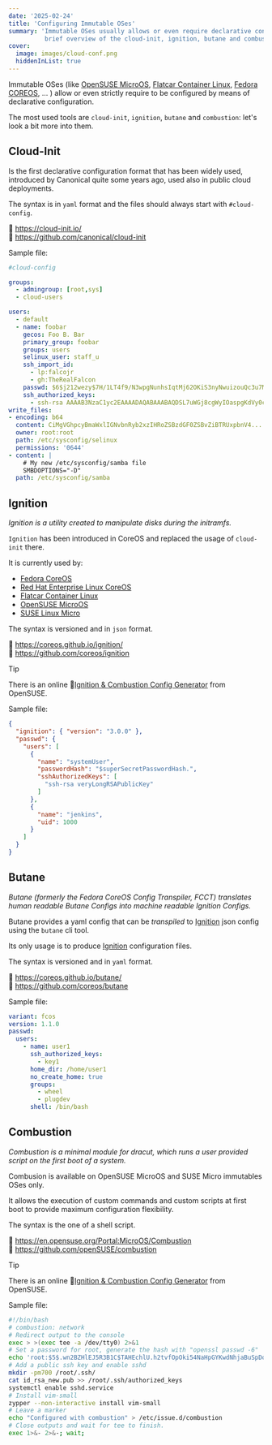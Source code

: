 ```yaml
---
date: '2025-02-24'
title: 'Configuring Immutable OSes'
summary: 'Immutable OSes usually allows or even require declarative configuration:
          brief overview of the cloud-init, ignition, butane and combustion tools and formats'
cover:
  image: images/cloud-conf.png
  hiddenInList: true
---
```


Immutable OSes (like
[OpenSUSE MicroOS](https://microos.opensuse.org/),
[Flatcar Container Linux](https://www.flatcar.org/),
[Fedora COREOS](https://fedoraproject.org/coreos/), ... )
allow or even strictly require to be configured by means of declarative configuration.

The most used tools are `cloud-init`, `ignition`, `butane` and `combustion`: let's look a bit more into them.

## Cloud-Init
Is the first declarative configuration format that has been widely used, introduced by Canonical quite some years ago, used also in public cloud deployments.

The syntax is in `yaml` format and the files should always start with `#cloud-config`.

:memo: https://cloud-init.io/  
:floppy_disk: https://github.com/canonical/cloud-init

Sample file:
```yaml
#cloud-config

groups:
  - admingroup: [root,sys]
  - cloud-users

users:
  - default
  - name: foobar
    gecos: Foo B. Bar
    primary_group: foobar
    groups: users
    selinux_user: staff_u
    ssh_import_id:
      - lp:falcojr
      - gh:TheRealFalcon
    passwd: $6$j212wezy$7H/1LT4f9/N3wpgNunhsIqtMj62OKiS3nyNwuizouQc3u7MbYCarYeAHWYPYb2FT.lbioDm2RrkJPb9BZMN1O/
    ssh_authorized_keys:
      - ssh-rsa AAAAB3NzaC1yc2EAAAADAQABAAABAQDSL7uWGj8cgWyIOaspgKdVy0cKJ+UTjfv7jBOjG2H/GN8bJVXy72XAvnhM0dUM+CCs8FOf0YlPX+Frvz2hKInrmRhZVwRSL129PasD12MlI3l44u6IwS1o/W86Q+tkQYEljtqDOo0a+cOsaZkvUNzUyEXUwz/lmYa6G4hMKZH4NBj7nbAAF96wsMCoyNwbWryBnDYUr6wMbjRR1J9Pw7Xh7WRC73wy4Va2YuOgbD3V/5ZrFPLbWZW/7TFXVrql04QVbyei4aiFR5n//GvoqwQDNe58LmbzX/xvxyKJYdny2zXmdAhMxbrpFQsfpkJ9E/H5w0yOdSvnWbUoG5xNGoOB csmith@fringe
write_files:
- encoding: b64
  content: CiMgVGhpcyBmaWxlIGNvbnRyb2xzIHRoZSBzdGF0ZSBvZiBTRUxpbnV4...
  owner: root:root
  path: /etc/sysconfig/selinux
  permissions: '0644'
- content: |
    # My new /etc/sysconfig/samba file
    SMBDOPTIONS="-D"
  path: /etc/sysconfig/samba
```

## Ignition
*Ignition is a utility created to manipulate disks during the initramfs.*

`Ignition` has been introduced in CoreOS and replaced the usage of `cloud-init` there.

It is currently used by:
* [Fedora CoreOS](https://fedoraproject.org/coreos/)
* [Red Hat Enterprise Linux CoreOS](https://docs.openshift.com/container-platform/4.17/architecture/architecture-rhcos.html)
* [Flatcar Container Linux](https://www.flatcar.org/)
* [OpenSUSE MicroOS](https://microos.opensuse.org/)
* [SUSE Linux Micro](https://www.suse.com/products/micro/)

The syntax is versioned and in `json` format.

:memo: https://coreos.github.io/ignition/  
:floppy_disk: https://github.com/coreos/ignition

>[!Tip]
There is an online :link:[Ignition & Combustion Config Generator](https://opensuse.github.io/fuel-ignition/)
from OpenSUSE.

Sample file:
```json
{
  "ignition": { "version": "3.0.0" },
  "passwd": {
    "users": [
      {
        "name": "systemUser",
        "passwordHash": "$superSecretPasswordHash.",
        "sshAuthorizedKeys": [
          "ssh-rsa veryLongRSAPublicKey"
        ]
      },
      {
        "name": "jenkins",
        "uid": 1000
      }
    ]
  }
}
```

## Butane
*Butane (formerly the Fedora CoreOS Config Transpiler, FCCT) translates human readable Butane Configs into machine readable Ignition Configs.*

Butane provides a yaml config that can be *transpiled* to [Ignition](#ignition) json config using the `butane` cli tool.

Its only usage is to produce [Ignition](#ignition) configuration files.

The syntax is versioned and in `yaml` format.

:memo: https://coreos.github.io/butane/  
:floppy_disk: https://github.com/coreos/butane

Sample file:
```yaml
variant: fcos
version: 1.1.0
passwd:
  users:
    - name: user1
      ssh_authorized_keys:
        - key1
      home_dir: /home/user1
      no_create_home: true
      groups:
        - wheel
        - plugdev
      shell: /bin/bash
```

## Combustion
*Combustion is a minimal module for dracut, which runs a user provided script on the first boot of a system.*

Combusion is available on OpenSUSE MicroOS and SUSE Micro immutables OSes only.

It allows the execution of custom commands and custom scripts at first boot to provide maximum configuration
flexibility.

The syntax is the one of a shell script.

:memo: https://en.opensuse.org/Portal:MicroOS/Combustion  
:floppy_disk: https://github.com/openSUSE/combustion

>[!Tip]
There is an online :link:[Ignition & Combustion Config Generator](https://opensuse.github.io/fuel-ignition/)
from OpenSUSE.


Sample file:
```sh
#!/bin/bash
# combustion: network
# Redirect output to the console
exec > >(exec tee -a /dev/tty0) 2>&1
# Set a password for root, generate the hash with "openssl passwd -6"
echo 'root:$5$.wn2BZHlEJ5R3B1C$TAHEchlU.h2tvfOpOki54NaHpGYKwdNhjaBuSpDotD7' | chpasswd -e
# Add a public ssh key and enable sshd
mkdir -pm700 /root/.ssh/
cat id_rsa_new.pub >> /root/.ssh/authorized_keys
systemctl enable sshd.service
# Install vim-small
zypper --non-interactive install vim-small
# Leave a marker
echo "Configured with combustion" > /etc/issue.d/combustion
# Close outputs and wait for tee to finish.
exec 1>&- 2>&-; wait;
```


